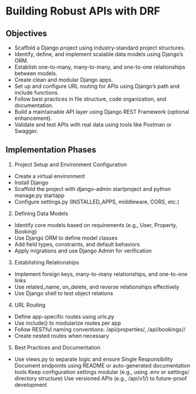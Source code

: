 # Building Robust APIs with DRF

## Objectives 

- Scaffold a Django project using industry-standard project structures.
- Identify, define, and implement scalable data models using Django’s ORM.
- Establish one-to-many, many-to-many, and one-to-one relationships between models.
- Create clean and modular Django apps.
- Set up and configure URL routing for APIs using Django’s path and include functions.
- Follow best practices in file structure, code organization, and documentation.
- Build a maintainable API layer using Django REST Framework (optional enhancement).
- Validate and test APIs with real data using tools like Postman or Swagger.

## Implementation Phases 

1. Project Setup and Environment Configuration
- Create a virtual environment
- Install Django
- Scaffold the project with django-admin startproject and python manage.py startapp
- Configure settings.py (INSTALLED_APPS, middleware, CORS, etc.)

2. Defining Data Models
- Identify core models based on requirements (e.g., User, Property, Booking)
- Use Django ORM to define model classes
- Add field types, constraints, and default behaviors
- Apply migrations and use Django Admin for verification

3. Establishing Relationships
- Implement foreign keys, many-to-many relationships, and one-to-one links
- Use related_name, on_delete, and reverse relationships effectively
- Use Django shell to test object relations

4. URL Routing
- Define app-specific routes using urls.py
- Use include() to modularize routes per app
- Follow RESTful naming conventions: /api/properties/, /api/bookings/<id>/
- Create nested routes when necessary

5. Best Practices and Documentation
- Use views.py to separate logic and ensure Single Responsibility
        Document endpoints using README or auto-generated documentation tools
        Keep configuration settings modular (e.g., using .env or settings/ directory structure)
        Use versioned APIs (e.g., /api/v1/) to future-proof development

